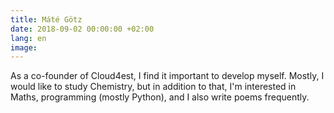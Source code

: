 ```yaml
---
title: Máté Götz
date: 2018-09-02 00:00:00 +02:00
lang: en
image:
---
```


As a co-founder of Cloud4est, I find it important to develop myself.
Mostly, I would like to study Chemistry, but in addition to that, I'm interested
in Maths, programming (mostly Python), and I also write poems frequently.
